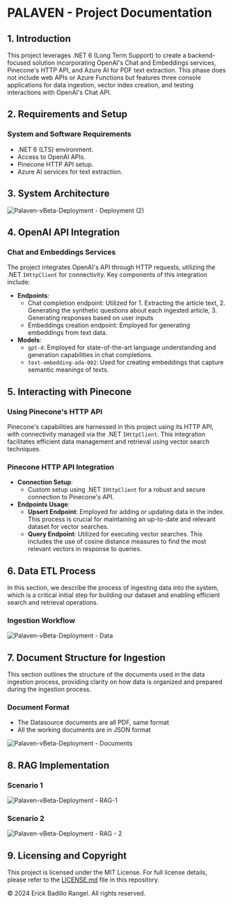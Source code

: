 # PALAVEN - Project Documentation

## 1. Introduction
This project leverages .NET 6 (Long Term Support) to create a backend-focused solution incorporating OpenAI's Chat and Embeddings services, Pinecone's HTTP API, and Azure AI for PDF text extraction. This phase does not include web APIs or Azure Functions but features three console applications for data ingestion, vector index creation, and testing interactions with OpenAI's Chat API.

## 2. Requirements and Setup
### System and Software Requirements
- .NET 6 (LTS) environment.
- Access to OpenAI APIs.
- Pinecone HTTP API setup.
- Azure AI services for text extraction.

## 3. System Architecture
![Palaven-vBeta-Deployment - Deployment (2)](https://github.com/erickbr15/palaven-llm-sat/assets/72543531/c22fcdbf-1b1a-450f-b8e0-3018ac6e3d90)

## 4. OpenAI API Integration
### Chat and Embeddings Services
The project integrates OpenAI's API through HTTP requests, utilizing the .NET `IHttpClient` for connectivity. Key components of this integration include:
- **Endpoints**:
  - Chat completion endpoint: Utilized for 1. Extracting the article text, 2. Generating the synthetic questions about each ingested article, 3. Generating responses based on user inputs
  - Embeddings creation endpoint: Employed for generating embeddings from text data.
- **Models**:  
  - `gpt-4`: Employed for state-of-the-art language understanding and generation capabilities in chat completions.
  - `text-embedding-ada-002`: Used for creating embeddings that capture semantic meanings of texts.

## 5. Interacting with Pinecone
### Using Pinecone's HTTP API
Pinecone's capabilities are harnessed in this project using its HTTP API, with connectivity managed via the .NET `IHttpClient`. This integration facilitates efficient data management and retrieval using vector search techniques.

### Pinecone HTTP API Integration
- **Connection Setup**:
  - Custom setup using .NET `IHttpClient` for a robust and secure connection to Pinecone's API.
- **Endpoints Usage**:
  - **Upsert Endpoint**: Employed for adding or updating data in the index. This process is crucial for maintaining an up-to-date and relevant dataset for vector searches.
  - **Query Endpoint**: Utilized for executing vector searches. This includes the use of cosine distance measures to find the most relevant vectors in response to queries.

## 6. Data ETL Process
In this section, we describe the process of ingesting data into the system, which is a critical initial step for building our dataset and enabling efficient search and retrieval operations.

### Ingestion Workflow
![Palaven-vBeta-Deployment - Data](https://github.com/erickbr15/palaven-llm-sat/assets/72543531/41b14620-f513-4817-899a-213e798309f9)

## 7. Document Structure for Ingestion
This section outlines the structure of the documents used in the data ingestion process, providing clarity on how data is organized and prepared during the ingestion process.

### Document Format
- The Datasource documents are all PDF, same format
- All the working documents are in JSON format

![Palaven-vBeta-Deployment - Documents](https://github.com/erickbr15/palaven-llm-sat/assets/72543531/f8c10d0a-1153-46cc-b3db-03d6114416dc)


## 8. RAG Implementation
### Scenario 1
![Palaven-vBeta-Deployment - RAG-1](https://github.com/erickbr15/palaven-llm-sat/assets/72543531/8c864803-7708-4a4f-868d-65a84e6c29fd)

### Scenario 2
![Palaven-vBeta-Deployment - RAG - 2](https://github.com/erickbr15/palaven-llm-sat/assets/72543531/3976a083-f5b2-4363-8581-70443c0b831d)


## 9. Licensing and Copyright
This project is licensed under the MIT License. For full license details, please refer to the [LICENSE.md](./LICENSE.md) file in this repository.

© 2024 Erick Badillo Rangel. All rights reserved.

